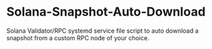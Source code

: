 # Solana-Snapshot-Auto-Download
Solana Validator/RPC systemd service file script to auto download a snapshot from a custom RPC node of your choice.
